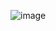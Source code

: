
![image](https://user-images.githubusercontent.com/77283739/165561335-cc493619-5e68-40ba-b282-e12509a3743c.png)
